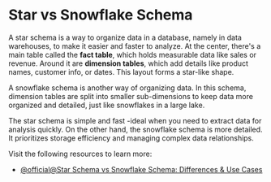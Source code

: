 # Star vs Snowflake Schema

A star schema is a way to organize data in a database, namely in data warehouses, to make it easier and faster to analyze. At the center, there's a main table called the **fact table**, which holds measurable data like sales or revenue. Around it are **dimension tables**, which add details like product names, customer info, or dates. This layout forms a star-like shape.

A snowflake schema is another way of organizing data. In this schema, dimension tables are split into smaller sub-dimensions to keep data more organized and detailed, just like snowflakes in a large lake.

The star schema is simple and fast -ideal when you need to extract data for analysis quickly. On the other hand, the snowflake schema is more detailed. It prioritizes storage efficiency and managing complex data relationships.

Visit the following resources to learn more:

- [@official@Star Schema vs Snowflake Schema: Differences & Use Cases](https://www.datacamp.com/blog/star-schema-vs-snowflake-schema)